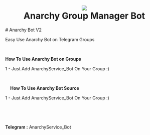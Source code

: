 <h1 align="center">
  <br>
  <img src="http://s13.picofile.com/file/8403665634/2.jpg">
  <br>
   Anarchy Group Manager Bot
  <br>
</h1>
# Anarchy Bot V2

Easy Use Anarchy Bot on Telegram Groups
<p>
  &nbsp;

<b>How To Use Anarchy Bot on Groups </b>

1 - Just Add AnarchyService_Bot On Your Group :)
<p>

&nbsp;
  <p>
    <p>
&nbsp;
&nbsp;
      <b>How To Use Anarchy Bot Source </b>

1 - Just Add AnarchyService_Bot On Your Group :)
<p>

&nbsp;
  <p>
    <p>
&nbsp;
&nbsp;
<p>
<b>Telegram :</b> AnarchyService_Bot
<p>
